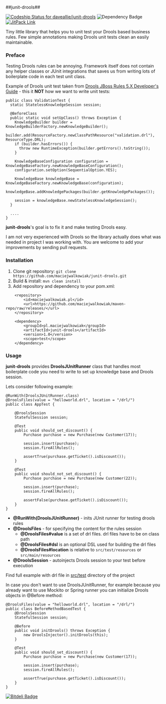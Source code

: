 ##junit-drools##

[![Codeship Status for daveallie/junit-drools](https://img.shields.io/codeship/46577080-0c5e-0133-fbe0-46840019e268/master.svg)](https://codeship.com/projects/91062) ![Dependency Badge](https://www.versioneye.com/user/projects/55a3c7bc3239390018000717/badge.svg?style=flat) [![JitPack Link](https://img.shields.io/github/tag/daveallie/junit-drools.svg?label=JitPack)](https://jitpack.io/#daveallie/junit-drools/1.1.0)

Tiny little library that helps you to unit test your Drools based business rules. Few simple annotations making Drools unit tests clean an easily maintainable.


### Preface ###

Testing Drools rules can be annoying. Framework itself does not contain any helper classes or JUnit integrations that saves us from writing lots of boilerplate code in each test unit class.

Example of Drools unit test taken from [Drools JBoss Rules 5.X Developer's Guide](https://code.google.com/p/droolsbook) - this it **NOT** how we want to write unit tests:

    public class ValidationTest {
      static StatelessKnowledgeSession session;

      @BeforeClass
      public static void setUpClass() throws Exception {
        KnowledgeBuilder builder = KnowledgeBuilderFactory.newKnowledgeBuilder();
        builder.add(ResourceFactory.newClassPathResource("validation.drl"), ResourceType.DRL);
        if (builder.hasErrors()) {
          throw new RuntimeException(builder.getErrors().toString());
        }

        KnowledgeBaseConfiguration configuration = KnowledgeBaseFactory.newKnowledgeBaseConfiguration();
        configuration.setOption(SequentialOption.YES);

        KnowledgeBase knowledgeBase = KnowledgeBaseFactory.newKnowledgeBase(configuration);
        knowledgeBase.addKnowledgePackages(builder.getKnowledgePackages());

        session = knowledgeBase.newStatelessKnowledgeSession();
      }

      ....
    }


**junit-drools**'s goal is to fix it and make testing Drools easy.

I am not very experienced with Drools so the library actually does what was needed in project I was working with. You are welcome to add your improvements by sending pull requests.

### Installation ###

1. Clone git repository: `git clone https://github.com/maciejwalkowiak/junit-drools.git`
2. Build & install: `mvn clean install`
3. Add repository and dependency to your pom.xml:

```
    <repository>
        <id>maciejwalkowiak.pl</id>
        <url>https://github.com/maciejwalkowiak/maven-repo/raw/releases/</url>
    </repository>
```

```
    <dependency>
        <groupId>pl.maciejwalkowiak</groupId>
        <artifactId>junit-drools</artifactId>
        <version>1.0</version>
        <scope>test</scope>
    </dependency>
```

### Usage ###

**junit-drools** provides **DroolsJUnitRunner** class that handles most boilerplate code you need to write to set up knowledge base and Drools session.

Lets consider following example:

    @RunWith(DroolsJUnitRunner.class)
    @DroolsFiles(value = "helloworld.drl", location = "/drl/")
    public class AppTest {

        @DroolsSession
        StatefulSession session;

        @Test
        public void should_set_discount() {
            Purchase purchase = new Purchase(new Customer(17));

            session.insert(purchase);
            session.fireAllRules();

            assertTrue(purchase.getTicket().isDiscount());
        }

        @Test
        public void should_not_set_discount() {
            Purchase purchase = new Purchase(new Customer(22));

            session.insert(purchase);
            session.fireAllRules();

            assertFalse(purchase.getTicket().isDiscount());
        }
    }

- **@RunWith(DroolsJUnitRunner)** - inits JUnit runner for testing drools rules
- **@DroolsFiles** - for specifying the content for the rules session
  - **@DroolsFiles#value** is a set of drl files. drl files have to be on class path
  - **@DroolsFiles#dsl** is an optional DSL used for building the drl files
  - **@DroolsFiles#location** is relative to ```src/test/resources``` or ```src/main/resources```
- **@DroolsSession** - autoinjects Drools session to your test before execution

Find full example with drl file in [src/test](https://github.com/maciejwalkowiak/junit-drools/tree/master/src/test) directory of the project

In case you don't want to use DroolsJUnitRunner, for example because you already want to use Mockito or Spring runner you can initialize Drools objects in @Before method:

    @DroolsFiles(value = "helloworld.drl", location = "/drl/")
    public class BeforeMethodBasedTest {
        @DroolsSession
        StatefulSession session;

        @Before
        public void initDrools() throws Exception {
            new DroolsInjector().initDrools(this);
        }

        @Test
        public void should_set_discount() {
            Purchase purchase = new Purchase(new Customer(17));

            session.insert(purchase);
            session.fireAllRules();

            assertTrue(purchase.getTicket().isDiscount());
        }
    }


[![Bitdeli Badge](https://d2weczhvl823v0.cloudfront.net/maciejwalkowiak/junit-drools/trend.png)](https://bitdeli.com/free "Bitdeli Badge")
